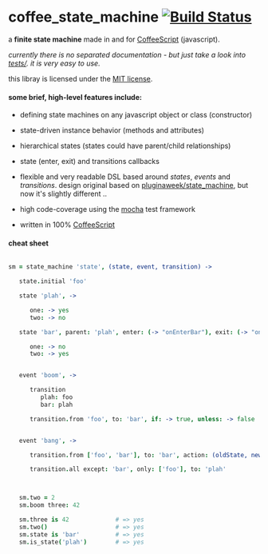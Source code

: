 # coffee_state_machine [![Build Status](https://secure.travis-ci.org/spearwolf/coffee_state_machine.png "Build Status")](http://travis-ci.org/spearwolf/coffee_state_machine)

a __finite state machine__ made in and for [CoffeeScript](http://coffeescript.org/) (javascript).

_currently there is no separated documentation - but just take a look into [tests/](test/). it is very easy to use._

this libray is licensed under the [MIT license](LICENSE).


#### some brief, high-level features include:

*  defining state machines on any javascript object or class (constructor)

*  state-driven instance behavior (methods and attributes)

*  hierarchical states (states could have parent/child relationships)

*  state (enter, exit) and transitions callbacks

*  flexible and very readable DSL based around _states_, _events_ and _transitions_.
   design original based on [pluginaweek/state_machine](https://github.com/pluginaweek/state_machine), but now it's slightly different ..

*  high code-coverage using the [mocha](http://mochajs.org/) test framework

*  written in 100% [CoffeeScript](http://coffeescript.org/)


#### cheat sheet

``` coffeescript

sm = state_machine 'state', (state, event, transition) ->

   state.initial 'foo'

   state 'plah', ->

      one: -> yes
      two: -> no

   state 'bar', parent: 'plah', enter: (-> "onEnterBar"), exit: (-> "onExitBar"), ->

      one: -> no
      two: -> yes


   event 'boom', ->

      transition
         plah: foo
         bar: plah

      transition.from 'foo', to: 'bar', if: -> true, unless: -> false


   event 'bang', ->

      transition.from ['foo', 'bar'], to: 'bar', action: (oldState, newState) -> "..."

      transition.all except: 'bar', only: ['foo'], to: 'plah'



   sm.two = 2
   sm.boom three: 42

   sm.three is 42             # => yes
   sm.two()                   # => yes
   sm.state is 'bar'          # => yes
   sm.is_state('plah')        # => yes

```
